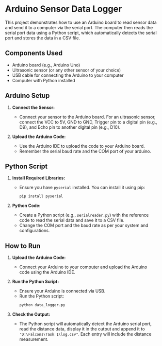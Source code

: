 # Arduino Sensor Data Logger

This project demonstrates how to use an Arduino board to read sensor data and send it to a computer via the serial port. The computer then reads the serial port data using a Python script, which automatically detects the serial port and stores the data in a CSV file.

## Components Used
- Arduino board (e.g., Arduino Uno)
- Ultrasonic sensor (or any other sensor of your choice)
- USB cable for connecting the Arduino to your computer
- Computer with Python installed

## Arduino Setup
1. **Connect the Sensor:**
   - Connect your sensor to the Arduino board. For an ultrasonic sensor, connect the VCC to 5V, GND to GND, Trigger pin to a digital pin (e.g., D9), and Echo pin to another digital pin (e.g., D10).

2. **Upload the Arduino Code:**
   - Use the Arduino IDE to upload the  code to your Arduino board. 
   - Remember the serial baud rate and the COM port of your arduino.


## Python Script
1. **Install Required Libraries:**
   - Ensure you have `pyserial` installed. You can install it using pip:
     ```sh
     pip install pyserial
     ```

2. **Python Code:**
   - Create a Python script (e.g., `serialreader.py`) with the reference code to read the serial data and save it to a CSV file.
   - Change the COM port and the baud rate as per your system and configurations.


## How to Run
1. **Upload the Arduino Code:**
   - Connect your Arduino to your computer and upload the Arduino code using the Arduino IDE.

2. **Run the Python Script:**
   - Ensure your Arduino is connected via USB.
   - Run the Python script:
     ```sh
     python data_logger.py
     ```

3. **Check the Output:**
   - The Python script will automatically detect the Arduino serial port, read the distance data, display it in the output and append it to `"D:\Falcons\Task 1\log.csv"`. Each entry will include the distance measurement.
